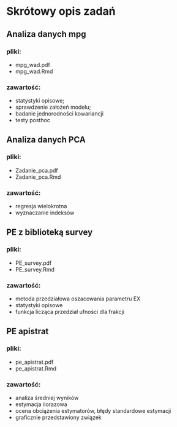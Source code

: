 # Skrótowy opis zadań

## Analiza danych mpg
### pliki:
- mpg_wad.pdf
- mpg_wad.Rmd
### zawartość:
- statystyki opisowe; 
- sprawdzenie założeń modelu;
- badanie jednorodności kowariancji
- testy posthoc

## Analiza danych PCA
### pliki:
- Zadanie_pca.pdf
- Zadanie_pca.Rmd
### zawartość:
- regresja wielokrotna
- wyznaczanie indeksów


## PE z biblioteką survey
### pliki:
- PE_survey.pdf
- PE_survey.Rmd
### zawartość:
- metoda przedziałowa oszacowania parametru EX
- statystyki opisowe
- funkcja licząca przedział ufności dla frakcji

## PE apistrat
### pliki:
- pe_apistrat.pdf
- pe_apistrat.Rmd
### zawartość:
- analiza średniej wyników
- estymacja ilorazowa
- ocena obciążenia estymatorów, błędy standardowe estymacji
- graficznie przedstawiony związek


